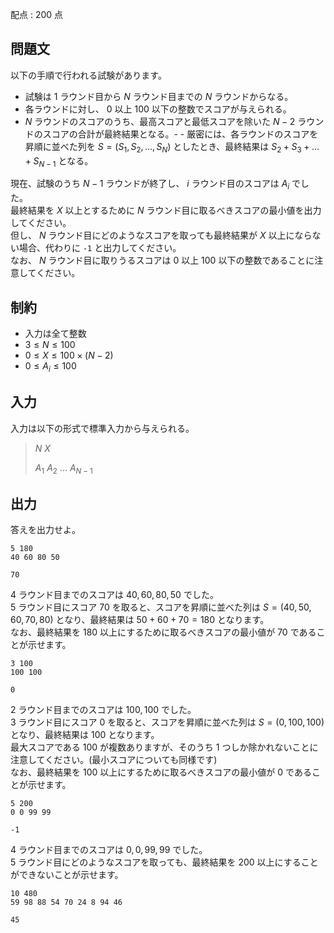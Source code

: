 配点 : $200$ 点

## 問題文

以下の手順で行われる試験があります。  

- 試験は $1$ ラウンド目から $N$ ラウンド目までの $N$ ラウンドからなる。
- 各ラウンドに対し、 $0$ 以上 $100$ 以下の整数でスコアが与えられる。
- $N$ ラウンドのスコアのうち、最高スコアと最低スコアを除いた $N-2$ ラウンドのスコアの合計が最終結果となる。-   - 厳密には、各ラウンドのスコアを昇順に並べた列を $S=(S_1,S_2,\dots,S_N)$ としたとき、最終結果は $S_2+S_3+\dots+S_{N-1}$ となる。

現在、試験のうち $N-1$ ラウンドが終了し、 $i$ ラウンド目のスコアは $A_i$ でした。<br>
最終結果を $X$ 以上とするために $N$ ラウンド目に取るべきスコアの最小値を出力してください。<br>
但し、 $N$ ラウンド目にどのようなスコアを取っても最終結果が $X$ 以上にならない場合、代わりに `-1` と出力してください。<br>
なお、 $N$ ラウンド目に取りうるスコアは $0$ 以上 $100$ 以下の整数であることに注意してください。

## 制約

- 入力は全て整数
- $3 \le N \le 100$
- $0 \le X \le 100 \times (N-2)$
- $0 \le A_i \le 100$

## 入力

入力は以下の形式で標準入力から与えられる。

> $N$ $X$
> 
> $A_1$ $A_2$ $\dots$ $A_{N-1}$

## 出力

答えを出力せよ。

```input1
5 180
40 60 80 50
```

```output1
70
```

$4$ ラウンド目までのスコアは $40,60,80,50$ でした。<br>
$5$ ラウンド目にスコア $70$ を取ると、スコアを昇順に並べた列は $S=(40,50,60,70,80)$ となり、最終結果は $50+60+70=180$ となります。<br>
なお、最終結果を $180$ 以上にするために取るべきスコアの最小値が $70$ であることが示せます。

```input2
3 100
100 100
```

```output2
0
```

$2$ ラウンド目までのスコアは $100,100$ でした。<br>
$3$ ラウンド目にスコア $0$ を取ると、スコアを昇順に並べた列は $S=(0,100,100)$ となり、最終結果は $100$ となります。<br>
最大スコアである $100$ が複数ありますが、そのうち $1$ つしか除かれないことに注意してください。(最小スコアについても同様です)<br>
なお、最終結果を $100$ 以上にするために取るべきスコアの最小値が $0$ であることが示せます。

```input3
5 200
0 0 99 99
```

```output3
-1
```

$4$ ラウンド目までのスコアは $0,0,99,99$ でした。<br>
$5$ ラウンド目にどのようなスコアを取っても、最終結果を $200$ 以上にすることができないことが示せます。

```input4
10 480
59 98 88 54 70 24 8 94 46
```

```output4
45
```